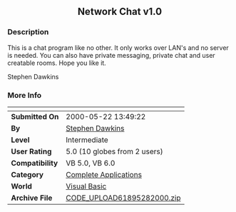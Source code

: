 ﻿<div align="center">

## Network Chat v1\.0


</div>

### Description

This is a chat program like no other. It only works over LAN's and no server is needed. You can also have private messaging, private chat and user creatable rooms. Hope you like it.

Stephen Dawkins
 
### More Info
 


<span>             |<span>
---                |---
**Submitted On**   |2000-05-22 13:49:22
**By**             |[Stephen Dawkins](https://github.com/Planet-Source-Code/PSCIndex/blob/master/ByAuthor/stephen-dawkins.md)
**Level**          |Intermediate
**User Rating**    |5.0 (10 globes from 2 users)
**Compatibility**  |VB 5\.0, VB 6\.0
**Category**       |[Complete Applications](https://github.com/Planet-Source-Code/PSCIndex/blob/master/ByCategory/complete-applications__1-27.md)
**World**          |[Visual Basic](https://github.com/Planet-Source-Code/PSCIndex/blob/master/ByWorld/visual-basic.md)
**Archive File**   |[CODE\_UPLOAD61895282000\.zip](https://github.com/Planet-Source-Code/stephen-dawkins-network-chat-v1-0__1-8424/archive/master.zip)








